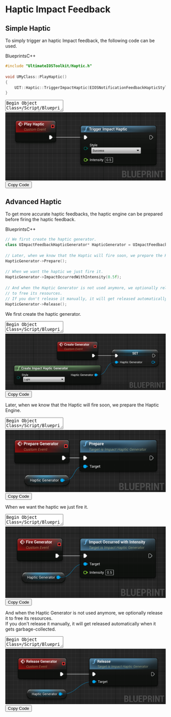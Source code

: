 # Haptic Impact Feedback

## Simple Haptic
To simply trigger an haptic Impact feedback, the following code can be used.

<div class="code-switcher show-cpp-true">
<div class="switcher" >
<span class="sw-bp" onclick="switchBp()">Blueprints</span><span class="sw-cpp" onclick="switchCpp()">C++</span>
</div>
<div class="cpp">

```cpp
#include "UltimateIOSToolkit/Haptic.h"

void UMyClass::PlayHaptic()
{
    UIT::Haptic::TriggerImpactHaptic(EIOSNotificationFeedbackHapticStyle::Medium);
}
```

</div>
<div class="bp">
<div class="bpcode">
<textarea readonly>
Begin Object Class=/Script/BlueprintGraph.K2Node_CustomEvent Name="K2Node_CustomEvent_26"
   CustomFunctionName="Play Haptic"
   NodePosX=8528
   NodePosY=-4465
   NodeGuid=6DF75C664B62D2A22B424A86CE3740F6
   CustomProperties Pin (PinId=989E888641F191500B91119698FDAE64,PinName="OutputDelegate",Direction="EGPD_Output",PinType.PinCategory="delegate",PinType.PinSubCategory="",PinType.PinSubCategoryObject=None,PinType.PinSubCategoryMemberReference=(),PinType.PinValueType=(),PinType.ContainerType=None,PinType.bIsReference=False,PinType.bIsConst=False,PinType.bIsWeakPointer=False,PinType.bIsUObjectWrapper=False,PersistentGuid=00000000000000000000000000000000,bHidden=False,bNotConnectable=False,bDefaultValueIsReadOnly=False,bDefaultValueIsIgnored=False,bAdvancedView=False,bOrphanedPin=False,)
   CustomProperties Pin (PinId=AFCEF65246313A8BCB3ED58E3A510626,PinName="then",Direction="EGPD_Output",PinType.PinCategory="exec",PinType.PinSubCategory="",PinType.PinSubCategoryObject=None,PinType.PinSubCategoryMemberReference=(),PinType.PinValueType=(),PinType.ContainerType=None,PinType.bIsReference=False,PinType.bIsConst=False,PinType.bIsWeakPointer=False,PinType.bIsUObjectWrapper=False,LinkedTo=(K2Node_CallFunction_65 3E0EED62491315E7E89E3C8661FDD0C8,),PersistentGuid=00000000000000000000000000000000,bHidden=False,bNotConnectable=False,bDefaultValueIsReadOnly=False,bDefaultValueIsIgnored=False,bAdvancedView=False,bOrphanedPin=False,)
End Object
Begin Object Class=/Script/BlueprintGraph.K2Node_CallFunction Name="K2Node_CallFunction_65"
   FunctionReference=(MemberParent=Class'"/Script/UltimateIOSToolkit.UltimateIOSToolkitBlueprintLibrary"',MemberName="TriggerImpactHaptic")
   NodePosX=8752
   NodePosY=-4448
   NodeGuid=5A3231604DAE256BAC47E9851276CF82
   CustomProperties Pin (PinId=3E0EED62491315E7E89E3C8661FDD0C8,PinName="execute",PinToolTip="\nExec",PinType.PinCategory="exec",PinType.PinSubCategory="",PinType.PinSubCategoryObject=None,PinType.PinSubCategoryMemberReference=(),PinType.PinValueType=(),PinType.ContainerType=None,PinType.bIsReference=False,PinType.bIsConst=False,PinType.bIsWeakPointer=False,PinType.bIsUObjectWrapper=False,LinkedTo=(K2Node_CustomEvent_26 AFCEF65246313A8BCB3ED58E3A510626,),PersistentGuid=00000000000000000000000000000000,bHidden=False,bNotConnectable=False,bDefaultValueIsReadOnly=False,bDefaultValueIsIgnored=False,bAdvancedView=False,bOrphanedPin=False,)
   CustomProperties Pin (PinId=63918FA14F1B0B60AC17119FAE4DD561,PinName="then",PinToolTip="\nExec",Direction="EGPD_Output",PinType.PinCategory="exec",PinType.PinSubCategory="",PinType.PinSubCategoryObject=None,PinType.PinSubCategoryMemberReference=(),PinType.PinValueType=(),PinType.ContainerType=None,PinType.bIsReference=False,PinType.bIsConst=False,PinType.bIsWeakPointer=False,PinType.bIsUObjectWrapper=False,PersistentGuid=00000000000000000000000000000000,bHidden=False,bNotConnectable=False,bDefaultValueIsReadOnly=False,bDefaultValueIsIgnored=False,bAdvancedView=False,bOrphanedPin=False,)
   CustomProperties Pin (PinId=D23C36BF434C68BAB9557982EBAA2A10,PinName="self",PinFriendlyName=NSLOCTEXT("K2Node", "Target", "Target"),PinToolTip="Target\nUltimate IOSToolkit Blueprint Library Object Reference",PinType.PinCategory="object",PinType.PinSubCategory="",PinType.PinSubCategoryObject=Class'"/Script/UltimateIOSToolkit.UltimateIOSToolkitBlueprintLibrary"',PinType.PinSubCategoryMemberReference=(),PinType.PinValueType=(),PinType.ContainerType=None,PinType.bIsReference=False,PinType.bIsConst=False,PinType.bIsWeakPointer=False,PinType.bIsUObjectWrapper=False,DefaultObject="/Script/UltimateIOSToolkit.Default__UltimateIOSToolkitBlueprintLibrary",PersistentGuid=00000000000000000000000000000000,bHidden=True,bNotConnectable=False,bDefaultValueIsReadOnly=False,bDefaultValueIsIgnored=False,bAdvancedView=False,bOrphanedPin=False,)
   CustomProperties Pin (PinId=DB049F144164C4A4B4A645A1729D77FF,PinName="Style",PinToolTip="Style\nEIOSNotificationFeedbackHapticStyle Enum",PinType.PinCategory="byte",PinType.PinSubCategory="",PinType.PinSubCategoryObject=Enum'"/Script/UltimateIOSToolkit.EIOSNotificationFeedbackHapticStyle"',PinType.PinSubCategoryMemberReference=(),PinType.PinValueType=(),PinType.ContainerType=None,PinType.bIsReference=False,PinType.bIsConst=False,PinType.bIsWeakPointer=False,PinType.bIsUObjectWrapper=False,DefaultValue="Success",PersistentGuid=00000000000000000000000000000000,bHidden=False,bNotConnectable=False,bDefaultValueIsReadOnly=False,bDefaultValueIsIgnored=False,bAdvancedView=False,bOrphanedPin=False,)
   CustomProperties Pin (PinId=3BD38FB0493BA0CCB882D59F258719C1,PinName="Intensity",PinToolTip="Intensity\nFloat",PinType.PinCategory="float",PinType.PinSubCategory="",PinType.PinSubCategoryObject=None,PinType.PinSubCategoryMemberReference=(),PinType.PinValueType=(),PinType.ContainerType=None,PinType.bIsReference=False,PinType.bIsConst=True,PinType.bIsWeakPointer=False,PinType.bIsUObjectWrapper=False,DefaultValue="0.500000",AutogeneratedDefaultValue="0.0",PersistentGuid=00000000000000000000000000000000,bHidden=False,bNotConnectable=False,bDefaultValueIsReadOnly=False,bDefaultValueIsIgnored=False,bAdvancedView=False,bOrphanedPin=False,)
End Object
</textarea>
<img src="_images/TriggerImpactHaptic.png"/>
<button onclick="copyBlueprintCode(this)">Copy Code</button>
</div>
</div>
</div>


## Advanced Haptic
To get more accurate haptic feedbacks, the haptic engine can be prepared before firing the haptic feedback.

<div class="code-switcher show-cpp-true">
<div class="switcher" >
<span class="sw-bp" onclick="switchBp()">Blueprints</span><span class="sw-cpp" onclick="switchCpp()">C++</span>
</div>
<div class="cpp">

```cpp
// We first create the haptic generator.
class UImpactFeedbackHapticGenerator* HapticGenerator = UImpactFeedbackHapticGenerator::CreateImpactHapticGenerator(EIOSImpactFeedbackHapticStyle::Light);

// Later, when we know that the Haptic will fire soon, we prepare the Haptic Engine.
HapticGenerator->Prepare();

// When we want the haptic we just fire it.
HapticGenerator->ImpactOccurredWithIntensity(0.5f);

// And when the Haptic Generator is not used anymore, we optionally release it 
// to free its resources. 
// If you don't release it manually, it will get released automatically when garbage-collected.
HapticGenerator->Release();
```

</div>
<div class="bp">

We first create the haptic generator. 

<div class="bpcode">
    <textarea readonly>
Begin Object Class=/Script/BlueprintGraph.K2Node_VariableSet Name="K2Node_VariableSet_0"
   VariableReference=(MemberName="Haptic Generator",MemberGuid=F7673B4D49C6933B3AE76EB7A6AE1F54,bSelfContext=True)
   NodePosX=9920
   NodePosY=-3856
   NodeGuid=72B7B5384E8C18DB224874B00164586D
   CustomProperties Pin (PinId=92FB85034A47218DD477559895E4B8BB,PinName="execute",PinType.PinCategory="exec",PinType.PinSubCategory="",PinType.PinSubCategoryObject=None,PinType.PinSubCategoryMemberReference=(),PinType.PinValueType=(),PinType.ContainerType=None,PinType.bIsReference=False,PinType.bIsConst=False,PinType.bIsWeakPointer=False,PinType.bIsUObjectWrapper=False,LinkedTo=(K2Node_CustomEvent_18 4474229543D987F0AFA79C8596E2D015,),PersistentGuid=00000000000000000000000000000000,bHidden=False,bNotConnectable=False,bDefaultValueIsReadOnly=False,bDefaultValueIsIgnored=False,bAdvancedView=False,bOrphanedPin=False,)
   CustomProperties Pin (PinId=8EC458304D129AE71263639128AD3B8A,PinName="then",Direction="EGPD_Output",PinType.PinCategory="exec",PinType.PinSubCategory="",PinType.PinSubCategoryObject=None,PinType.PinSubCategoryMemberReference=(),PinType.PinValueType=(),PinType.ContainerType=None,PinType.bIsReference=False,PinType.bIsConst=False,PinType.bIsWeakPointer=False,PinType.bIsUObjectWrapper=False,PersistentGuid=00000000000000000000000000000000,bHidden=False,bNotConnectable=False,bDefaultValueIsReadOnly=False,bDefaultValueIsIgnored=False,bAdvancedView=False,bOrphanedPin=False,)
   CustomProperties Pin (PinId=2BF9BC074C70EA8FBB3A6A90042BEC99,PinName="Haptic Generator",PinType.PinCategory="object",PinType.PinSubCategory="",PinType.PinSubCategoryObject=Class'"/Script/UltimateIOSToolkit.ImpactFeedbackHapticGenerator"',PinType.PinSubCategoryMemberReference=(),PinType.PinValueType=(),PinType.ContainerType=None,PinType.bIsReference=False,PinType.bIsConst=False,PinType.bIsWeakPointer=False,PinType.bIsUObjectWrapper=False,LinkedTo=(K2Node_CallFunction_66 EB44A90D4942546DA20519A54EA96414,),PersistentGuid=00000000000000000000000000000000,bHidden=False,bNotConnectable=False,bDefaultValueIsReadOnly=False,bDefaultValueIsIgnored=False,bAdvancedView=False,bOrphanedPin=False,)
   CustomProperties Pin (PinId=9AB2DBC44DA5BE2B0F7A7F8247270947,PinName="Output_Get",PinToolTip="Retrieves the value of the variable, can use instead of a separate Get node",Direction="EGPD_Output",PinType.PinCategory="object",PinType.PinSubCategory="",PinType.PinSubCategoryObject=Class'"/Script/UltimateIOSToolkit.ImpactFeedbackHapticGenerator"',PinType.PinSubCategoryMemberReference=(),PinType.PinValueType=(),PinType.ContainerType=None,PinType.bIsReference=False,PinType.bIsConst=False,PinType.bIsWeakPointer=False,PinType.bIsUObjectWrapper=False,PersistentGuid=00000000000000000000000000000000,bHidden=False,bNotConnectable=False,bDefaultValueIsReadOnly=False,bDefaultValueIsIgnored=False,bAdvancedView=False,bOrphanedPin=False,)
   CustomProperties Pin (PinId=63EC4BE0498D8BA914FE2E87FCDCF252,PinName="self",PinFriendlyName=NSLOCTEXT("K2Node", "Target", "Target"),PinType.PinCategory="object",PinType.PinSubCategory="",PinType.PinSubCategoryObject=BlueprintGeneratedClass'"/Game/DemoActor.DemoActor_C"',PinType.PinSubCategoryMemberReference=(),PinType.PinValueType=(),PinType.ContainerType=None,PinType.bIsReference=False,PinType.bIsConst=False,PinType.bIsWeakPointer=False,PinType.bIsUObjectWrapper=False,PersistentGuid=00000000000000000000000000000000,bHidden=True,bNotConnectable=False,bDefaultValueIsReadOnly=False,bDefaultValueIsIgnored=False,bAdvancedView=False,bOrphanedPin=False,)
End Object
Begin Object Class=/Script/BlueprintGraph.K2Node_CustomEvent Name="K2Node_CustomEvent_18"
   CustomFunctionName="Create Generator"
   NodePosX=9696
   NodePosY=-3889
   NodeGuid=C4F78432489691D6AD629DBE1F19076A
   CustomProperties Pin (PinId=ED45C1B249F1B87BCEFF8488ADE2B6A8,PinName="OutputDelegate",Direction="EGPD_Output",PinType.PinCategory="delegate",PinType.PinSubCategory="",PinType.PinSubCategoryObject=None,PinType.PinSubCategoryMemberReference=(),PinType.PinValueType=(),PinType.ContainerType=None,PinType.bIsReference=False,PinType.bIsConst=False,PinType.bIsWeakPointer=False,PinType.bIsUObjectWrapper=False,PersistentGuid=00000000000000000000000000000000,bHidden=False,bNotConnectable=False,bDefaultValueIsReadOnly=False,bDefaultValueIsIgnored=False,bAdvancedView=False,bOrphanedPin=False,)
   CustomProperties Pin (PinId=4474229543D987F0AFA79C8596E2D015,PinName="then",Direction="EGPD_Output",PinType.PinCategory="exec",PinType.PinSubCategory="",PinType.PinSubCategoryObject=None,PinType.PinSubCategoryMemberReference=(),PinType.PinValueType=(),PinType.ContainerType=None,PinType.bIsReference=False,PinType.bIsConst=False,PinType.bIsWeakPointer=False,PinType.bIsUObjectWrapper=False,LinkedTo=(K2Node_VariableSet_0 92FB85034A47218DD477559895E4B8BB,),PersistentGuid=00000000000000000000000000000000,bHidden=False,bNotConnectable=False,bDefaultValueIsReadOnly=False,bDefaultValueIsIgnored=False,bAdvancedView=False,bOrphanedPin=False,)
End Object
Begin Object Class=/Script/BlueprintGraph.K2Node_CallFunction Name="K2Node_CallFunction_66"
   bIsPureFunc=True
   FunctionReference=(MemberParent=Class'"/Script/UltimateIOSToolkit.ImpactFeedbackHapticGenerator"',MemberName="CreateImpactHapticGenerator")
   NodePosX=9520
   NodePosY=-3792
   NodeGuid=232890654B012630F5EB388F65AD9BA4
   CustomProperties Pin (PinId=B9C05D5C44198A7CC32E54B11CE70D17,PinName="self",PinFriendlyName=NSLOCTEXT("K2Node", "Target", "Target"),PinToolTip="Target\nImpact Haptic Generator Object Reference",PinType.PinCategory="object",PinType.PinSubCategory="",PinType.PinSubCategoryObject=Class'"/Script/UltimateIOSToolkit.ImpactFeedbackHapticGenerator"',PinType.PinSubCategoryMemberReference=(),PinType.PinValueType=(),PinType.ContainerType=None,PinType.bIsReference=False,PinType.bIsConst=False,PinType.bIsWeakPointer=False,PinType.bIsUObjectWrapper=False,DefaultObject="/Script/UltimateIOSToolkit.Default__ImpactFeedbackHapticGenerator",PersistentGuid=00000000000000000000000000000000,bHidden=True,bNotConnectable=False,bDefaultValueIsReadOnly=False,bDefaultValueIsIgnored=False,bAdvancedView=False,bOrphanedPin=False,)
   CustomProperties Pin (PinId=2275B7364F071B87486BD292E2530AE6,PinName="Style",PinToolTip="Style\nEIOSImpactFeedbackHapticStyle Enum\n\nThe style of the haptic feedback.",PinType.PinCategory="byte",PinType.PinSubCategory="",PinType.PinSubCategoryObject=Enum'"/Script/UltimateIOSToolkit.EIOSImpactFeedbackHapticStyle"',PinType.PinSubCategoryMemberReference=(),PinType.PinValueType=(),PinType.ContainerType=None,PinType.bIsReference=False,PinType.bIsConst=False,PinType.bIsWeakPointer=False,PinType.bIsUObjectWrapper=False,DefaultValue="Light",PersistentGuid=00000000000000000000000000000000,bHidden=False,bNotConnectable=False,bDefaultValueIsReadOnly=False,bDefaultValueIsIgnored=False,bAdvancedView=False,bOrphanedPin=False,)
   CustomProperties Pin (PinId=EB44A90D4942546DA20519A54EA96414,PinName="ReturnValue",PinFriendlyName="Haptic Generator",PinToolTip="Haptic Generator\nImpact Haptic Generator Object Reference",Direction="EGPD_Output",PinType.PinCategory="object",PinType.PinSubCategory="",PinType.PinSubCategoryObject=Class'"/Script/UltimateIOSToolkit.ImpactFeedbackHapticGenerator"',PinType.PinSubCategoryMemberReference=(),PinType.PinValueType=(),PinType.ContainerType=None,PinType.bIsReference=False,PinType.bIsConst=False,PinType.bIsWeakPointer=False,PinType.bIsUObjectWrapper=False,LinkedTo=(K2Node_VariableSet_0 2BF9BC074C70EA8FBB3A6A90042BEC99,),PersistentGuid=00000000000000000000000000000000,bHidden=False,bNotConnectable=False,bDefaultValueIsReadOnly=False,bDefaultValueIsIgnored=False,bAdvancedView=False,bOrphanedPin=False,)
End Object
    </textarea>
    <img src="_images/CreateImpactHapticGenerator.png"/>
    <button onclick="copyBlueprintCode(this)">Copy Code</button>
</div>

Later, when we know that the Haptic will fire soon, we prepare the Haptic Engine.

<div class="bpcode">
    <textarea readonly>
Begin Object Class=/Script/BlueprintGraph.K2Node_CustomEvent Name="K2Node_CustomEvent_20"
   CustomFunctionName="Prepare Generator"
   NodePosX=9648
   NodePosY=-3056
   NodeGuid=73A0993445D72465368D7A957706B857
   CustomProperties Pin (PinId=665BE8E9452B82F56DC042B28B43228F,PinName="OutputDelegate",Direction="EGPD_Output",PinType.PinCategory="delegate",PinType.PinSubCategory="",PinType.PinSubCategoryObject=None,PinType.PinSubCategoryMemberReference=(),PinType.PinValueType=(),PinType.ContainerType=None,PinType.bIsReference=False,PinType.bIsConst=False,PinType.bIsWeakPointer=False,PinType.bIsUObjectWrapper=False,PersistentGuid=00000000000000000000000000000000,bHidden=False,bNotConnectable=False,bDefaultValueIsReadOnly=False,bDefaultValueIsIgnored=False,bAdvancedView=False,bOrphanedPin=False,)
   CustomProperties Pin (PinId=8EA8365E4BAE2FD83D0F75B4DE5F06B2,PinName="then",Direction="EGPD_Output",PinType.PinCategory="exec",PinType.PinSubCategory="",PinType.PinSubCategoryObject=None,PinType.PinSubCategoryMemberReference=(),PinType.PinValueType=(),PinType.ContainerType=None,PinType.bIsReference=False,PinType.bIsConst=False,PinType.bIsWeakPointer=False,PinType.bIsUObjectWrapper=False,LinkedTo=(K2Node_CallFunction_67 65683A7A45BFE93F450BCAB595AE896F,),PersistentGuid=00000000000000000000000000000000,bHidden=False,bNotConnectable=False,bDefaultValueIsReadOnly=False,bDefaultValueIsIgnored=False,bAdvancedView=False,bOrphanedPin=False,)
End Object
Begin Object Class=/Script/BlueprintGraph.K2Node_VariableGet Name="K2Node_VariableGet_0"
   VariableReference=(MemberName="Haptic Generator",MemberGuid=F7673B4D49C6933B3AE76EB7A6AE1F54,bSelfContext=True)
   NodePosX=9680
   NodePosY=-2944
   NodeGuid=AFD0C947447765CF47182C84A528E2D9
   CustomProperties Pin (PinId=86339C094EAD6C4B1BC738BA17FBCB3C,PinName="Haptic Generator",Direction="EGPD_Output",PinType.PinCategory="object",PinType.PinSubCategory="",PinType.PinSubCategoryObject=Class'"/Script/UltimateIOSToolkit.ImpactFeedbackHapticGenerator"',PinType.PinSubCategoryMemberReference=(),PinType.PinValueType=(),PinType.ContainerType=None,PinType.bIsReference=False,PinType.bIsConst=False,PinType.bIsWeakPointer=False,PinType.bIsUObjectWrapper=False,LinkedTo=(K2Node_CallFunction_67 6B0093DA4A21C4B632C7EC835ACDAB16,),PersistentGuid=00000000000000000000000000000000,bHidden=False,bNotConnectable=False,bDefaultValueIsReadOnly=False,bDefaultValueIsIgnored=False,bAdvancedView=False,bOrphanedPin=False,)
   CustomProperties Pin (PinId=8171299241A794769AAA03A7470B74CC,PinName="self",PinFriendlyName=NSLOCTEXT("K2Node", "Target", "Target"),PinType.PinCategory="object",PinType.PinSubCategory="",PinType.PinSubCategoryObject=BlueprintGeneratedClass'"/Game/DemoActor.DemoActor_C"',PinType.PinSubCategoryMemberReference=(),PinType.PinValueType=(),PinType.ContainerType=None,PinType.bIsReference=False,PinType.bIsConst=False,PinType.bIsWeakPointer=False,PinType.bIsUObjectWrapper=False,PersistentGuid=00000000000000000000000000000000,bHidden=True,bNotConnectable=False,bDefaultValueIsReadOnly=False,bDefaultValueIsIgnored=False,bAdvancedView=False,bOrphanedPin=False,)
End Object
Begin Object Class=/Script/BlueprintGraph.K2Node_CallFunction Name="K2Node_CallFunction_67"
   FunctionReference=(MemberParent=Class'"/Script/UltimateIOSToolkit.ImpactFeedbackHapticGenerator"',MemberName="Prepare")
   NodePosX=9856
   NodePosY=-3056
   NodeGuid=73B36D9448CBF6C8B2E87289F079A57D
   CustomProperties Pin (PinId=65683A7A45BFE93F450BCAB595AE896F,PinName="execute",PinToolTip="\nExec",PinType.PinCategory="exec",PinType.PinSubCategory="",PinType.PinSubCategoryObject=None,PinType.PinSubCategoryMemberReference=(),PinType.PinValueType=(),PinType.ContainerType=None,PinType.bIsReference=False,PinType.bIsConst=False,PinType.bIsWeakPointer=False,PinType.bIsUObjectWrapper=False,LinkedTo=(K2Node_CustomEvent_20 8EA8365E4BAE2FD83D0F75B4DE5F06B2,),PersistentGuid=00000000000000000000000000000000,bHidden=False,bNotConnectable=False,bDefaultValueIsReadOnly=False,bDefaultValueIsIgnored=False,bAdvancedView=False,bOrphanedPin=False,)
   CustomProperties Pin (PinId=E345E6E44A5D7F2F323C5EB643640A22,PinName="then",PinToolTip="\nExec",Direction="EGPD_Output",PinType.PinCategory="exec",PinType.PinSubCategory="",PinType.PinSubCategoryObject=None,PinType.PinSubCategoryMemberReference=(),PinType.PinValueType=(),PinType.ContainerType=None,PinType.bIsReference=False,PinType.bIsConst=False,PinType.bIsWeakPointer=False,PinType.bIsUObjectWrapper=False,PersistentGuid=00000000000000000000000000000000,bHidden=False,bNotConnectable=False,bDefaultValueIsReadOnly=False,bDefaultValueIsIgnored=False,bAdvancedView=False,bOrphanedPin=False,)
   CustomProperties Pin (PinId=6B0093DA4A21C4B632C7EC835ACDAB16,PinName="self",PinFriendlyName=NSLOCTEXT("K2Node", "Target", "Target"),PinToolTip="Target\nImpact Haptic Generator Object Reference",PinType.PinCategory="object",PinType.PinSubCategory="",PinType.PinSubCategoryObject=Class'"/Script/UltimateIOSToolkit.ImpactFeedbackHapticGenerator"',PinType.PinSubCategoryMemberReference=(),PinType.PinValueType=(),PinType.ContainerType=None,PinType.bIsReference=False,PinType.bIsConst=False,PinType.bIsWeakPointer=False,PinType.bIsUObjectWrapper=False,LinkedTo=(K2Node_VariableGet_0 86339C094EAD6C4B1BC738BA17FBCB3C,),PersistentGuid=00000000000000000000000000000000,bHidden=False,bNotConnectable=False,bDefaultValueIsReadOnly=False,bDefaultValueIsIgnored=False,bAdvancedView=False,bOrphanedPin=False,)
End Object
    </textarea>
    <img src="_images/PrepareImpactHapticGenerator.png"/>
    <button onclick="copyBlueprintCode(this)">Copy Code</button>
</div>

When we want the haptic we just fire it.

<div class="bpcode">
    <textarea readonly>
Begin Object Class=/Script/BlueprintGraph.K2Node_VariableGet Name="K2Node_VariableGet_2"
   VariableReference=(MemberName="Haptic Generator",MemberGuid=F7673B4D49C6933B3AE76EB7A6AE1F54,bSelfContext=True)
   NodePosX=8896
   NodePosY=-3456
   NodeGuid=7538DA14459FB34A58535EBE4294F4B8
   CustomProperties Pin (PinId=D51D8F0B44B7E65B19A8DBB02A1FF190,PinName="Haptic Generator",Direction="EGPD_Output",PinType.PinCategory="object",PinType.PinSubCategory="",PinType.PinSubCategoryObject=Class'"/Script/UltimateIOSToolkit.ImpactFeedbackHapticGenerator"',PinType.PinSubCategoryMemberReference=(),PinType.PinValueType=(),PinType.ContainerType=None,PinType.bIsReference=False,PinType.bIsConst=False,PinType.bIsWeakPointer=False,PinType.bIsUObjectWrapper=False,LinkedTo=(K2Node_CallFunction_68 4C1E2CEC4C88E3A5D784B1BE93A0E400,),PersistentGuid=00000000000000000000000000000000,bHidden=False,bNotConnectable=False,bDefaultValueIsReadOnly=False,bDefaultValueIsIgnored=False,bAdvancedView=False,bOrphanedPin=False,)
   CustomProperties Pin (PinId=798C91874B64E5259FD0DAA720AA3540,PinName="self",PinFriendlyName=NSLOCTEXT("K2Node", "Target", "Target"),PinType.PinCategory="object",PinType.PinSubCategory="",PinType.PinSubCategoryObject=BlueprintGeneratedClass'"/Game/DemoActor.DemoActor_C"',PinType.PinSubCategoryMemberReference=(),PinType.PinValueType=(),PinType.ContainerType=None,PinType.bIsReference=False,PinType.bIsConst=False,PinType.bIsWeakPointer=False,PinType.bIsUObjectWrapper=False,PersistentGuid=00000000000000000000000000000000,bHidden=True,bNotConnectable=False,bDefaultValueIsReadOnly=False,bDefaultValueIsIgnored=False,bAdvancedView=False,bOrphanedPin=False,)
End Object
Begin Object Class=/Script/BlueprintGraph.K2Node_CustomEvent Name="K2Node_CustomEvent_21"
   CustomFunctionName="Fire Generator"
   NodePosX=8880
   NodePosY=-3568
   NodeGuid=5BC43E4F486F5143D385A4A8FC602E63
   CustomProperties Pin (PinId=FBE8FFF741EF90B552F10E8F2FA3A14E,PinName="OutputDelegate",Direction="EGPD_Output",PinType.PinCategory="delegate",PinType.PinSubCategory="",PinType.PinSubCategoryObject=None,PinType.PinSubCategoryMemberReference=(),PinType.PinValueType=(),PinType.ContainerType=None,PinType.bIsReference=False,PinType.bIsConst=False,PinType.bIsWeakPointer=False,PinType.bIsUObjectWrapper=False,PersistentGuid=00000000000000000000000000000000,bHidden=False,bNotConnectable=False,bDefaultValueIsReadOnly=False,bDefaultValueIsIgnored=False,bAdvancedView=False,bOrphanedPin=False,)
   CustomProperties Pin (PinId=3B57FEC640211772BB40EC88B60D2ADF,PinName="then",Direction="EGPD_Output",PinType.PinCategory="exec",PinType.PinSubCategory="",PinType.PinSubCategoryObject=None,PinType.PinSubCategoryMemberReference=(),PinType.PinValueType=(),PinType.ContainerType=None,PinType.bIsReference=False,PinType.bIsConst=False,PinType.bIsWeakPointer=False,PinType.bIsUObjectWrapper=False,LinkedTo=(K2Node_CallFunction_68 22C7FAEB4464C42CFA7B78A4190704E5,),PersistentGuid=00000000000000000000000000000000,bHidden=False,bNotConnectable=False,bDefaultValueIsReadOnly=False,bDefaultValueIsIgnored=False,bAdvancedView=False,bOrphanedPin=False,)
End Object
Begin Object Class=/Script/BlueprintGraph.K2Node_CallFunction Name="K2Node_CallFunction_68"
   FunctionReference=(MemberParent=Class'"/Script/UltimateIOSToolkit.ImpactFeedbackHapticGenerator"',MemberName="ImpactOccurredWithIntensity")
   NodePosX=9088
   NodePosY=-3568
   NodeGuid=FB6F18574DA0CB600900998A9DD3D96F
   CustomProperties Pin (PinId=22C7FAEB4464C42CFA7B78A4190704E5,PinName="execute",PinToolTip="\nExec",PinType.PinCategory="exec",PinType.PinSubCategory="",PinType.PinSubCategoryObject=None,PinType.PinSubCategoryMemberReference=(),PinType.PinValueType=(),PinType.ContainerType=None,PinType.bIsReference=False,PinType.bIsConst=False,PinType.bIsWeakPointer=False,PinType.bIsUObjectWrapper=False,LinkedTo=(K2Node_CustomEvent_21 3B57FEC640211772BB40EC88B60D2ADF,),PersistentGuid=00000000000000000000000000000000,bHidden=False,bNotConnectable=False,bDefaultValueIsReadOnly=False,bDefaultValueIsIgnored=False,bAdvancedView=False,bOrphanedPin=False,)
   CustomProperties Pin (PinId=531636804C4B27B4DB7674B52C79A073,PinName="then",PinToolTip="\nExec",Direction="EGPD_Output",PinType.PinCategory="exec",PinType.PinSubCategory="",PinType.PinSubCategoryObject=None,PinType.PinSubCategoryMemberReference=(),PinType.PinValueType=(),PinType.ContainerType=None,PinType.bIsReference=False,PinType.bIsConst=False,PinType.bIsWeakPointer=False,PinType.bIsUObjectWrapper=False,PersistentGuid=00000000000000000000000000000000,bHidden=False,bNotConnectable=False,bDefaultValueIsReadOnly=False,bDefaultValueIsIgnored=False,bAdvancedView=False,bOrphanedPin=False,)
   CustomProperties Pin (PinId=4C1E2CEC4C88E3A5D784B1BE93A0E400,PinName="self",PinFriendlyName=NSLOCTEXT("K2Node", "Target", "Target"),PinToolTip="Target\nImpact Haptic Generator Object Reference",PinType.PinCategory="object",PinType.PinSubCategory="",PinType.PinSubCategoryObject=Class'"/Script/UltimateIOSToolkit.ImpactFeedbackHapticGenerator"',PinType.PinSubCategoryMemberReference=(),PinType.PinValueType=(),PinType.ContainerType=None,PinType.bIsReference=False,PinType.bIsConst=False,PinType.bIsWeakPointer=False,PinType.bIsUObjectWrapper=False,LinkedTo=(K2Node_VariableGet_2 D51D8F0B44B7E65B19A8DBB02A1FF190,),PersistentGuid=00000000000000000000000000000000,bHidden=False,bNotConnectable=False,bDefaultValueIsReadOnly=False,bDefaultValueIsIgnored=False,bAdvancedView=False,bOrphanedPin=False,)
   CustomProperties Pin (PinId=2EAD15174945FFE0B7877BB1429F21DA,PinName="Intensity",PinToolTip="Intensity\nFloat\n\nThe intensity of the impact.",PinType.PinCategory="float",PinType.PinSubCategory="",PinType.PinSubCategoryObject=None,PinType.PinSubCategoryMemberReference=(),PinType.PinValueType=(),PinType.ContainerType=None,PinType.bIsReference=False,PinType.bIsConst=True,PinType.bIsWeakPointer=False,PinType.bIsUObjectWrapper=False,DefaultValue="0.500000",AutogeneratedDefaultValue="0.0",PersistentGuid=00000000000000000000000000000000,bHidden=False,bNotConnectable=False,bDefaultValueIsReadOnly=False,bDefaultValueIsIgnored=False,bAdvancedView=False,bOrphanedPin=False,)
End Object
    </textarea>
    <img src="_images/FireImpactHapticGenerator.png"/>
    <button onclick="copyBlueprintCode(this)">Copy Code</button>
</div>

And when the Haptic Generator is not used anymore, we optionally release it to free its resources.   
If you don't release it manually, it will get released automatically when it gets garbage-collected.

<div class="bpcode">
    <textarea readonly>
Begin Object Class=/Script/BlueprintGraph.K2Node_CustomEvent Name="K2Node_CustomEvent_22"
   CustomFunctionName="Release Generator"
   NodePosX=8480
   NodePosY=-4144
   NodeGuid=F3705CC0437C9EB2FFBDE2967901F0D4
   CustomProperties Pin (PinId=19E109B94F01D04EC99E93A3DB972D02,PinName="OutputDelegate",Direction="EGPD_Output",PinType.PinCategory="delegate",PinType.PinSubCategory="",PinType.PinSubCategoryObject=None,PinType.PinSubCategoryMemberReference=(),PinType.PinValueType=(),PinType.ContainerType=None,PinType.bIsReference=False,PinType.bIsConst=False,PinType.bIsWeakPointer=False,PinType.bIsUObjectWrapper=False,PersistentGuid=00000000000000000000000000000000,bHidden=False,bNotConnectable=False,bDefaultValueIsReadOnly=False,bDefaultValueIsIgnored=False,bAdvancedView=False,bOrphanedPin=False,)
   CustomProperties Pin (PinId=7850451841D73BB2B1025789039A35D8,PinName="then",Direction="EGPD_Output",PinType.PinCategory="exec",PinType.PinSubCategory="",PinType.PinSubCategoryObject=None,PinType.PinSubCategoryMemberReference=(),PinType.PinValueType=(),PinType.ContainerType=None,PinType.bIsReference=False,PinType.bIsConst=False,PinType.bIsWeakPointer=False,PinType.bIsUObjectWrapper=False,LinkedTo=(K2Node_CallFunction_69 1F82CB914B53E81BC49C0CB0FF1BAB07,),PersistentGuid=00000000000000000000000000000000,bHidden=False,bNotConnectable=False,bDefaultValueIsReadOnly=False,bDefaultValueIsIgnored=False,bAdvancedView=False,bOrphanedPin=False,)
End Object
Begin Object Class=/Script/BlueprintGraph.K2Node_VariableGet Name="K2Node_VariableGet_3"
   VariableReference=(MemberName="Haptic Generator",MemberGuid=F7673B4D49C6933B3AE76EB7A6AE1F54,bSelfContext=True)
   NodePosX=8512
   NodePosY=-4032
   NodeGuid=3A8BA8A944A7C74BC20457958DA432C7
   CustomProperties Pin (PinId=63D5715249B66D17A97D7FA40CC644AC,PinName="Haptic Generator",Direction="EGPD_Output",PinType.PinCategory="object",PinType.PinSubCategory="",PinType.PinSubCategoryObject=Class'"/Script/UltimateIOSToolkit.ImpactFeedbackHapticGenerator"',PinType.PinSubCategoryMemberReference=(),PinType.PinValueType=(),PinType.ContainerType=None,PinType.bIsReference=False,PinType.bIsConst=False,PinType.bIsWeakPointer=False,PinType.bIsUObjectWrapper=False,LinkedTo=(K2Node_CallFunction_69 8C9A350D4CCF6A5461E7119EA9A6230D,),PersistentGuid=00000000000000000000000000000000,bHidden=False,bNotConnectable=False,bDefaultValueIsReadOnly=False,bDefaultValueIsIgnored=False,bAdvancedView=False,bOrphanedPin=False,)
   CustomProperties Pin (PinId=4DAF717F467C45B8037F95BC8F728CB6,PinName="self",PinFriendlyName=NSLOCTEXT("K2Node", "Target", "Target"),PinType.PinCategory="object",PinType.PinSubCategory="",PinType.PinSubCategoryObject=BlueprintGeneratedClass'"/Game/DemoActor.DemoActor_C"',PinType.PinSubCategoryMemberReference=(),PinType.PinValueType=(),PinType.ContainerType=None,PinType.bIsReference=False,PinType.bIsConst=False,PinType.bIsWeakPointer=False,PinType.bIsUObjectWrapper=False,PersistentGuid=00000000000000000000000000000000,bHidden=True,bNotConnectable=False,bDefaultValueIsReadOnly=False,bDefaultValueIsIgnored=False,bAdvancedView=False,bOrphanedPin=False,)
End Object
Begin Object Class=/Script/BlueprintGraph.K2Node_CallFunction Name="K2Node_CallFunction_69"
   FunctionReference=(MemberParent=Class'"/Script/UltimateIOSToolkit.ImpactFeedbackHapticGenerator"',MemberName="Release")
   NodePosX=8736
   NodePosY=-4144
   NodeGuid=A0FAD7F54AE18C9002DBBE8822B62167
   CustomProperties Pin (PinId=1F82CB914B53E81BC49C0CB0FF1BAB07,PinName="execute",PinToolTip="\nExec",PinType.PinCategory="exec",PinType.PinSubCategory="",PinType.PinSubCategoryObject=None,PinType.PinSubCategoryMemberReference=(),PinType.PinValueType=(),PinType.ContainerType=None,PinType.bIsReference=False,PinType.bIsConst=False,PinType.bIsWeakPointer=False,PinType.bIsUObjectWrapper=False,LinkedTo=(K2Node_CustomEvent_22 7850451841D73BB2B1025789039A35D8,),PersistentGuid=00000000000000000000000000000000,bHidden=False,bNotConnectable=False,bDefaultValueIsReadOnly=False,bDefaultValueIsIgnored=False,bAdvancedView=False,bOrphanedPin=False,)
   CustomProperties Pin (PinId=0759ECA044756D289A89CEA8418446D7,PinName="then",PinToolTip="\nExec",Direction="EGPD_Output",PinType.PinCategory="exec",PinType.PinSubCategory="",PinType.PinSubCategoryObject=None,PinType.PinSubCategoryMemberReference=(),PinType.PinValueType=(),PinType.ContainerType=None,PinType.bIsReference=False,PinType.bIsConst=False,PinType.bIsWeakPointer=False,PinType.bIsUObjectWrapper=False,PersistentGuid=00000000000000000000000000000000,bHidden=False,bNotConnectable=False,bDefaultValueIsReadOnly=False,bDefaultValueIsIgnored=False,bAdvancedView=False,bOrphanedPin=False,)
   CustomProperties Pin (PinId=8C9A350D4CCF6A5461E7119EA9A6230D,PinName="self",PinFriendlyName=NSLOCTEXT("K2Node", "Target", "Target"),PinToolTip="Target\nImpact Haptic Generator Object Reference",PinType.PinCategory="object",PinType.PinSubCategory="",PinType.PinSubCategoryObject=Class'"/Script/UltimateIOSToolkit.ImpactFeedbackHapticGenerator"',PinType.PinSubCategoryMemberReference=(),PinType.PinValueType=(),PinType.ContainerType=None,PinType.bIsReference=False,PinType.bIsConst=False,PinType.bIsWeakPointer=False,PinType.bIsUObjectWrapper=False,LinkedTo=(K2Node_VariableGet_3 63D5715249B66D17A97D7FA40CC644AC,),PersistentGuid=00000000000000000000000000000000,bHidden=False,bNotConnectable=False,bDefaultValueIsReadOnly=False,bDefaultValueIsIgnored=False,bAdvancedView=False,bOrphanedPin=False,)
End Object
    </textarea>
    <img src="_images/ReleaseImpactHapticGenerator.png"/>
    <button onclick="copyBlueprintCode(this)">Copy Code</button>
</div>

</div>
</div>

<script>
setTimeout(() => {
	bShowCPP = !JSON.parse(getCookie('bShowCPP'));
	switchCode();
}, 0);
</script>

